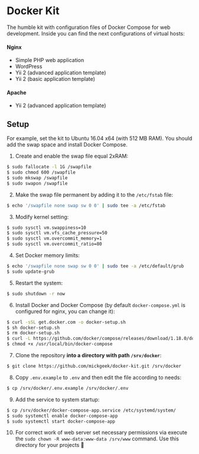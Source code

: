 # Docker Kit

The humble kit with configuration files of Docker Compose for web development. Inside you can find the next configurations of virtual hosts:

#### Nginx
- Simple PHP web application
- WordPress
- Yii 2 (advanced application template)
- Yii 2 (basic application template)

#### Apache
- Yii 2 (advanced application template)

## Setup

For example, set the kit to Ubuntu 16.04 x64 (with 512 MB RAM). You should add the swap space and install Docker Compose.

1. Create and enable the swap file equal 2xRAM:
```bash
$ sudo fallocate -l 1G /swapfile
$ sudo chmod 600 /swapfile
$ sudo mkswap /swapfile
$ sudo swapon /swapfile
```
2. Make the swap file permanent by adding it to the `/etc/fstab` file:
```bash
$ echo '/swapfile none swap sw 0 0' | sudo tee -a /etc/fstab
```
3. Modify kernel setting:
```bash
$ sudo sysctl vm.swappiness=10
$ sudo sysctl vm.vfs_cache_pressure=50
$ sudo sysctl vm.overcommit_memory=1
$ sudo sysctl vm.overcommit_ratio=80
```
4. Set Docker memory limits:
```bash
$ echo '/swapfile none swap sw 0 0' | sudo tee -a /etc/default/grub
$ sudo update-grub
```
5. Restart the system:
```bash
$ sudo shutdown -r now
```
6. Install Docker and Docker Compose (by default `docker-compose.yml` is configured for nginx, you can change it):
```bash
$ curl -sSL get.docker.com -o docker-setup.sh
$ sh docker-setup.sh
$ rm docker-setup.sh
$ curl -L https://github.com/docker/compose/releases/download/1.18.0/docker-compose-`uname -s`-`uname -m` -o /usr/local/bin/docker-compose
$ chmod +x /usr/local/bin/docker-compose
```
7. Clone the repository **into a directory with path `/srv/docker`**:
```bash
$ git clone https://github.com/mickgeek/docker-kit.git /srv/docker
```
8. Copy `.env.example` to `.env` and then edit the file according to needs:
```bash
$ cp /srv/docker/.env.example /srv/docker/.env
```
9. Add the service to system startup:
```bash
$ cp /srv/docker/docker-compose-app.service /etc/systemd/system/
$ sudo systemctl enable docker-compose-app
$ sudo systemctl start docker-compose-app
```
10. For correct work of web server set necessary permissions via execute the `sudo chown -R www-data:www-data /srv/www` command. Use this directory for your projects 🍾
